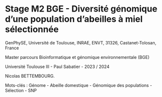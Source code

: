# Stage M2 BGE - Diversité génomique d’une population d’abeilles à miel sélectionnée

GenPhySE, Université de Toulouse, INRAE, ENVT, 31326, Castanet-Tolosan, France

Master parcours Bioinformatique et génomique environnementale (BGE)

Université Toulouse III - Paul Sabatier - 2023 / 2024

Nicolas BETTEMBOURG.

Mots-clés : Génome - Abeille domestique - Génomique des populations - Sélection - SNP
